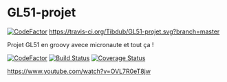 # GL51-projet

[![CodeFactor](https://www.codefactor.io/repository/github/tibdub/gl51-projet/badge)](https://www.codefactor.io/repository/github/tibdub/gl51-projet)
https://travis-ci.org/Tibdub/GL51-projet.svg?branch=master

Projet GL51
en groovy avece micronaute et tout ça !


[![CodeFactor](https://www.codefactor.io/repository/github/tibdub/gl51-projet/badge)](https://www.codefactor.io/repository/github/tibdub/gl51-projet)
[![Build Status](https://travis-ci.org/Tibdub/GL51-projet.svg?branch=master)](https://travis-ci.org/Tibdub/GL51-projet)
[![Coverage Status](https://coveralls.io/repos/github/Tibdub/GL51-projet/badge.svg?branch=coverage)](https://coveralls.io/github/Tibdub/GL51-projet?branch=coverage)

https://www.youtube.com/watch?v=OVL7R0eT8jw
